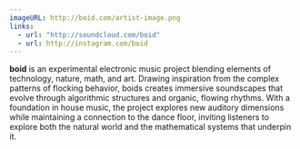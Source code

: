 ```yaml
---
imageURL: http://boid.com/artist-image.png
links:
  - url: "http://soundcloud.com/boid"
  - url: http://instagram.com/boid
---
```

**boid** is an experimental electronic music project blending elements of technology, nature, math, and art. Drawing inspiration from the complex patterns of flocking behavior, boids creates immersive soundscapes that evolve through algorithmic structures and organic, flowing rhythms. With a foundation in house music, the project explores new auditory dimensions while maintaining a connection to the dance floor, inviting listeners to explore both the natural world and the mathematical systems that underpin it.

